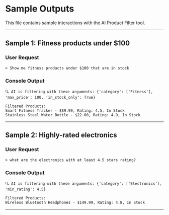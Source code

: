 # Sample Outputs

This file contains sample interactions with the AI Product Filter tool.

---

## Sample 1: Fitness products under $100

### User Request

```
> Show me fitness products under $100 that are in stock
```

### Console Output
```
🔍 AI is filtering with these arguments: {'category': ['Fitness'], 'max_price': 100, 'in_stock_only': True}

Filtered Products:
Smart Fitness Tracker - $89.99, Rating: 4.5, In Stock
Stainless Steel Water Bottle - $22.00, Rating: 4.9, In Stock
```
---

## Sample 2: Highly-rated electronics

### User Request

```
> what are the electronics with at least 4.5 stars rating?
```

### Console Output
```
🔍 AI is filtering with these arguments: {'category': ['Electronics'], 'min_rating': 4.5}

Filtered Products:
Wireless Bluetooth Headphones - $149.99, Rating: 4.8, In Stock
```
--- 